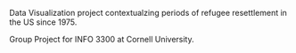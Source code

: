 Data Visualization project contextualzing periods of refugee resettlement in the US since 1975. 

Group Project for INFO 3300 at Cornell University.

